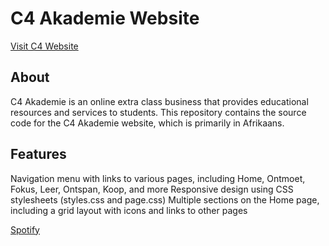 # C4 Akademie Website

[Visit C4 Website](https://prin6-selma.github.io/C4)

## About

C4 Akademie is an online extra class business that provides educational resources and services to students. This repository contains the source code for the C4 Akademie website, which is primarily in Afrikaans.

## Features

Navigation menu with links to various pages, including Home, Ontmoet, Fokus, Leer, Ontspan, Koop, and more
Responsive design using CSS stylesheets (styles.css and page.css)
Multiple sections on the Home page, including a grid layout with icons and links to other pages


[Spotify](https://open.spotify.com/playlist/6VYlbcrKyB3HVaimi987iz?si=751c7e3fa166496e&pt=e2a591a5d548864c2ef498e5797d1d2d)
